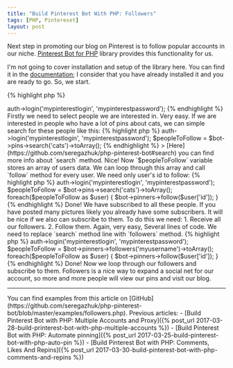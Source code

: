 ```yaml
---
title: "Build Pinterest Bot With PHP: Followers"
tags: [PHP, Pintereset]
layout: post
---
```


Next step in promoting our blog on Pinterest is to follow popular accounts in our niche. [Pinterest Bot for PHP](https://github.com/seregazhuk/php-pinterest-bot) library provides this functionality for us.

I'm not going to cover installation and setup of the library here. You can find it in the [documentation](https://github.com/seregazhuk/php-pinterest-bot#installation); I consider that you have already installed it and you are ready to go. So, we start.

{% highlight php %}
<?php
require('vendor/autoload.php'); 

use seregazhuk\PinterestBot\Factories\PinterestBot;
$bot = PinterestBot::create();

$bot->auth->login('mypinterestlogin', 'mypinterestpassword');
{% endhighlight %}


Firstly  we need to select people we are interested in. Very easy. If we are interested in people who have a lot of pins about cats, we can simple search for these people like this:

{% highlight php %}
<?php
require('vendor/autoload.php'); 

use seregazhuk\PinterestBot\Factories\PinterestBot;
$bot = PinterestBot::create();

$bot->auth->login('mypinterestlogin', 'mypinterestpassword');
$peopleToFollow = $bot->pins->search('cats')->toArray();
{% endhighlight %}

> [Here](https://github.com/seregazhuk/php-pinterest-bot#search) you can find more info about `search` method.

Nice! Now `$peopleToFollow` variable stores an array of users data. We can loop through this array and call `follow` method for every user. We need only user's id to follow:

{% highlight php %}
<?php
require('vendor/autoload.php'); 

use seregazhuk\PinterestBot\Factories\PinterestBot;
$bot = PinterestBot::create();

$bot->auth->login('mypinterestlogin', 'mypinterestpassword');
$peopleToFollow = $bot->pins->search('cats')->toArray();

foreach($peopleToFollow as $user) {
   $bot->pinners->follow($user['id']); 
}
{% endhighlight %}

Done! We have subscribed to all these people. 

If you have posted many pictures likely you already have some subscribers. It will be nice if we also can subscribe to them. To do this we need:

1. Receive all our followers.
2. Follow them.

Again, very easy, Several lines of code. We need to replace `search` method line with `followers` method.

{% highlight php %}
<?php
require('vendor/autoload.php'); 

use seregazhuk\PinterestBot\Factories\PinterestBot;
$bot = PinterestBot::create();

$bot->auth->login('mypinterestlogin', 'mypinterestpassword');
$peopleToFollow = $bot->pinners->followers('myusername')->toArray();

foreach($peopleToFollow as $user) {
   $bot->pinners->follow($user['id']); 
}
{% endhighlight %}

Done! Now we loop through our followers and subscribe to them. Followers is a nice way to expand a social net for our account, so more and more people will view our pins and visit our blog.

<hr>

You can find examples from this article on [GitHub](https://github.com/seregazhuk/php-pinterest-bot/blob/master/examples/followers.php).

Previous articles:

- [Build Pinterest Bot with PHP: Multiple Accounts and Proxy]({% post_url 2017-03-28-build-printerest-bot-with-php-multiple-accounts %})
- [Build Pinterest Bot with PHP: Automate pinning]({% post_url 2017-03-25-build-pinterest-bot-with-php-auto-pin %})
- [Build Pinterest Bot with PHP: Comments, Likes And Repins]({% post_url 2017-03-30-build-pinterest-bot-with-php-comments-and-repins %})